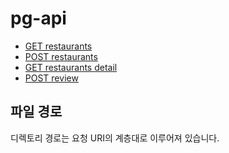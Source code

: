 # pg-api


- [GET restaurants](https://github.com/pgr-dev/review_app_api/blob/master/restaurants/GET-restaurants.md)
- [POST restaurants](https://github.com/pgr-dev/review_app_api/blob/master/restaurants/POST-restaurants.md)
- [GET restaurants detail](https://github.com/pgr-dev/review_app_api/blob/master/restaurants/%7Bid%7D/GET-restaurants_detail.md)
- [POST review](https://github.com/pgr-dev/review_app_api/blob/master/restaurants/%7Bid%7D/review/POST-review.md)


## 파일 경로

디렉토리 경로는 요청 URI의 계층대로 이루어져 있습니다.
